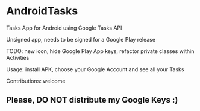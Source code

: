 # AndroidTasks
Tasks App for Android using Google Tasks API

Unsigned app, needs to be signed for a Google Play release

TODO: new icon, hide Google Play App keys, refactor private classes within Activities

Usage: install APK, choose your Google Account and see all your Tasks

Contributions: welcome

## Please, DO NOT distribute my Google Keys :)
